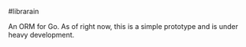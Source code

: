 #librarain

An ORM for Go.  As of right now, this is a simple prototype and is under heavy development.  
